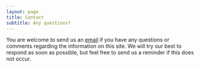 ```yaml
---
layout: page
title: Contact
subtitle: Any questions?
---
```


You are welcome to send us an [email](mailto:esau.villatoro@idiap.ch) if you have any questions or comments regarding the information on this site. We will try our best to respond as soon as possible, but feel free to send us a reminder if this does not occur.
